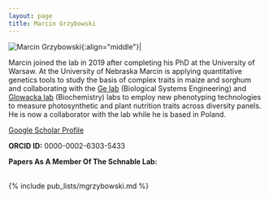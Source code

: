 ```yaml
---
layout: page
title: Marcin Grzybowski
---
```


![Marcin Grzybowski](/images/People_Images/Marcin.jpg){:align="middle"}|

Marcin joined the lab in 2019 after completing his PhD at the University of Warsaw. At the University of Nebraska Marcin is applying quantitative genetics tools to study the basis of complex traits in maize and sorghum and collaborating with the [Ge lab](https://engineering.unl.edu/bse/faculty/yufeng-ge-1/) (Biological Systems Engineering) and [Glowacka lab](https://www.glowacka) (Biochemistry) labs to employ new phenotyping technologies to measure photosynthetic and plant nutrition traits across diversity panels. He is now a collaborator with the lab while he is based in Poland. 

[Google Scholar Profile](https://scholar.google.com/citations?user=YhjtKtIAAAAJ)

**ORCID ID:** 0000-0002-6303-5433

**Papers As A Member Of The Schnable Lab:**<br><br>

{% include pub_lists/mgrzybowski.md %}
